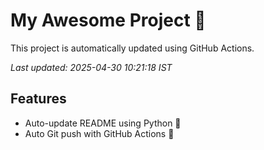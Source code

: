 # My Awesome Project 🚀

This project is automatically updated using GitHub Actions.

_Last updated: 2025-04-30 10:21:18 IST_

## Features
- Auto-update README using Python 🐍
- Auto Git push with GitHub Actions 🤖
